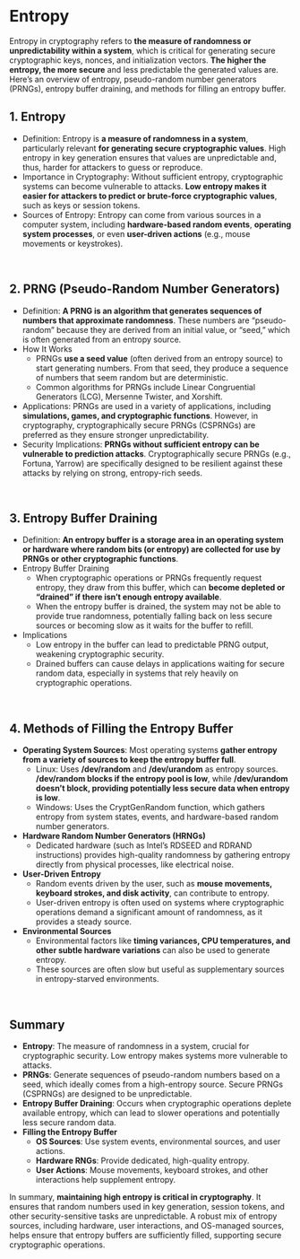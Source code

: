<br>

# Entropy
Entropy in cryptography refers to **the measure of randomness or unpredictability within a system**, which is critical for generating secure cryptographic keys, nonces, and initialization vectors. **The higher the entropy, the more secure** and less predictable the generated values are. Here’s an overview of entropy, pseudo-random number generators (PRNGs), entropy buffer draining, and methods for filling an entropy buffer.

## 1. Entropy
  - Definition: Entropy is **a measure of randomness in a system**, particularly relevant **for generating secure cryptographic values**. High entropy in key generation ensures that values are unpredictable and, thus, harder for attackers to guess or reproduce.
  - Importance in Cryptography: Without sufficient entropy, cryptographic systems can become vulnerable to attacks. **Low entropy makes it easier for attackers to predict or brute-force cryptographic values**, such as keys or session tokens.
  - Sources of Entropy: Entropy can come from various sources in a computer system, including **hardware-based random events**, **operating system processes**, or even **user-driven actions** (e.g., mouse movements or keystrokes).  
<br>

## 2. PRNG (Pseudo-Random Number Generators)
  - Definition: **A PRNG is an algorithm that generates sequences of numbers that approximate randomness**. These numbers are “pseudo-random” because they are derived from an initial value, or “seed,” which is often generated from an entropy source.
  - How It Works
    - PRNGs **use a seed value** (often derived from an entropy source) to start generating numbers. From that seed, they produce a sequence of numbers that seem random but are deterministic.
    - Common algorithms for PRNGs include Linear Congruential Generators (LCG), Mersenne Twister, and Xorshift.
  - Applications: PRNGs are used in a variety of applications, including **simulations, games, and cryptographic functions**. However, in cryptography, cryptographically secure PRNGs (CSPRNGs) are preferred as they ensure stronger unpredictability.
  - Security Implications: **PRNGs without sufficient entropy can be vulnerable to prediction attacks**. Cryptographically secure PRNGs (e.g., Fortuna, Yarrow) are specifically designed to be resilient against these attacks by relying on strong, entropy-rich seeds.  
<br>

## 3. Entropy Buffer Draining
  - Definition: **An entropy buffer is a storage area in an operating system or hardware where random bits (or entropy) are collected for use by PRNGs or other cryptographic functions**.
  - Entropy Buffer Draining
    - When cryptographic operations or PRNGs frequently request entropy, they draw from this buffer, which can **become depleted or “drained” if there isn’t enough entropy available**.
    - When the entropy buffer is drained, the system may not be able to provide true randomness, potentially falling back on less secure sources or becoming slow as it waits for the buffer to refill.
  - Implications
    - Low entropy in the buffer can lead to predictable PRNG output, weakening cryptographic security.
    - Drained buffers can cause delays in applications waiting for secure random data, especially in systems that rely heavily on cryptographic operations.  
<br>

## 4. Methods of Filling the Entropy Buffer
  - **Operating System Sources**: Most operating systems **gather entropy from a variety of sources to keep the entropy buffer full**.
    - Linux: Uses **/dev/random** and **/dev/urandom** as entropy sources. **/dev/random blocks if the entropy pool is low**, while **/dev/urandom doesn’t block, providing potentially less secure data when entropy is low**.
    - Windows: Uses the CryptGenRandom function, which gathers entropy from system states, events, and hardware-based random number generators.
  - **Hardware Random Number Generators (HRNGs)**
    - Dedicated hardware (such as Intel’s RDSEED and RDRAND instructions) provides high-quality randomness by gathering entropy directly from physical processes, like electrical noise.
  - **User-Driven Entropy**
    - Random events driven by the user, such as **mouse movements, keyboard strokes, and disk activity**, can contribute to entropy.
    - User-driven entropy is often used on systems where cryptographic operations demand a significant amount of randomness, as it provides a steady source.
  - **Environmental Sources**
    - Environmental factors like **timing variances, CPU temperatures, and other subtle hardware variations** can also be used to generate entropy.
    - These sources are often slow but useful as supplementary sources in entropy-starved environments.  
<br>

## Summary
  - **Entropy**: The measure of randomness in a system, crucial for cryptographic security. Low entropy makes systems more vulnerable to attacks.
  - **PRNGs**: Generate sequences of pseudo-random numbers based on a seed, which ideally comes from a high-entropy source. Secure PRNGs (CSPRNGs) are designed to be unpredictable.
  - **Entropy Buffer Draining**: Occurs when cryptographic operations deplete available entropy, which can lead to slower operations and potentially less secure random data.
  - **Filling the Entropy Buffer**
    - **OS Sources**: Use system events, environmental sources, and user actions.
    - **Hardware RNGs**: Provide dedicated, high-quality entropy.
    - **User Actions**: Mouse movements, keyboard strokes, and other interactions help supplement entropy.

In summary, **maintaining high entropy is critical in cryptography**. It ensures that random numbers used in key generation, session tokens, and other security-sensitive tasks are unpredictable. A robust mix of entropy sources, including hardware, user interactions, and OS-managed sources, helps ensure that entropy buffers are sufficiently filled, supporting secure cryptographic operations.  
<br>